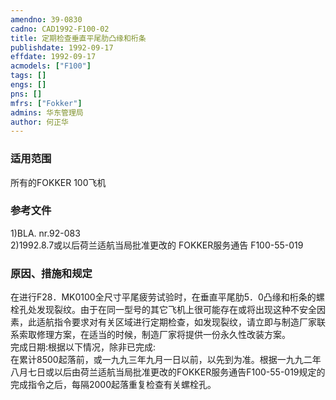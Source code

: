 ```yaml
---
amendno: 39-0830  
cadno: CAD1992-F100-02  
title: 定期检查垂直平尾肋凸缘和桁条  
publishdate: 1992-09-17  
effdate: 1992-09-17  
acmodels: ["F100"]  
tags: []  
engs: []  
pns: []  
mfrs: ["Fokker"]  
admins: 华东管理局  
author: 何正华  
---
```

  
### 适用范围  
所有的FOKKER 100飞机  
  
<!--more-->  
### 参考文件  
  1)BLA. nr.92-083  
  2)1992.8.7或以后荷兰适航当局批准更改的 FOKKER服务通告 F100-55-019  
  
### 原因、措施和规定  

  在进行F28．MK0100全尺寸平尾疲劳试验时，在垂直平尾肋5．0凸缘和桁条的螺栓孔处发现裂纹。由于在同一型号的其它飞机上很可能存在或将出现这种不安全因素，此适航指令要求对有关区域进行定期检查，如发现裂纹，请立即与制造厂家联系索取修理方案，在适当的时候，制造厂家将提供一份永久性改装方案。  
  完成日期:根据以下情况，除非已完成:  
  在累计8500起落前，或一九九三年九月一日以前，以先到为准。根据一九九二年八月七日或以后由荷兰适航当局批准更改的FOKKER服务通告F100-55-019规定的完成指令之后，每隔2000起落重复检查有关螺栓孔。  
  
